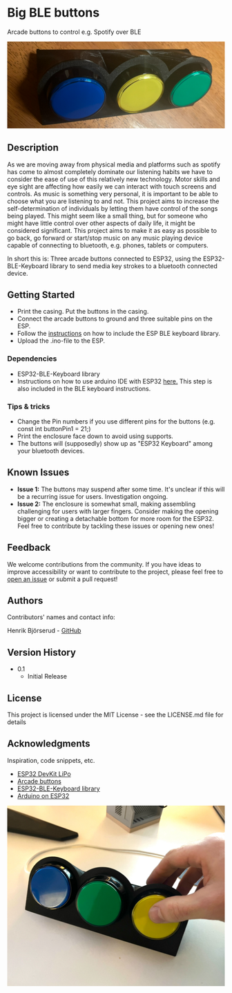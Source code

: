 # Big BLE buttons

Arcade buttons to control e.g. Spotify over BLE

![Buttons preview](https://github.com/betaniahemmet/big-ble-buttons/blob/main/media/IMG_1289.jpg)

## Description

As we are moving away from physical media and platforms such as spotify has come to almost completely dominate our listening habits we have to consider the ease of use of this relatively new technology. Motor skills and eye sight are affecting how easily we can interact with touch screens and controls. As music is something very personal, it is important to be able to choose what you are listening to and not. This project aims to increase the self-determination of individuals by letting them have control of the songs being played. This might seem like a small thing, but for someone who might have little control over other aspects of daily life, it might be considered significant. This project aims to make it as easy as possible to go back, go forward or start/stop music on any music playing device capable of connecting to bluetooth, e.g. phones, tablets or computers.

In short this is: Three arcade buttons connected to ESP32, using the ESP32-BLE-Keyboard library to send media key strokes to a bluetooth connected device. 



## Getting Started

* Print the casing. Put the buttons in the casing.
* Connect the arcade buttons to ground and three suitable pins on the ESP.
* Follow the [instructions](https://github.com/T-vK/ESP32-BLE-Keyboard) on how to include the ESP BLE keyboard library. 
* Upload the .ino-file to the ESP.


### Dependencies

* ESP32-BLE-Keyboard library
* Instructions on how to use arduino IDE with ESP32 [here.](https://github.com/espressif/arduino-esp32#installation-instructions) This step is also included in the BLE keyboard instructions.

### Tips & tricks

* Change the Pin numbers if you use different pins for the buttons (e.g. const int buttonPin1 = 21;)
* Print the enclosure face down to avoid using supports. 
* The buttons will (supposedly) show up as "ESP32 Keyboard" among your bluetooth devices.


## Known Issues

- **Issue 1:** The buttons may suspend after some time. It's unclear if this will be a recurring issue for users. Investigation ongoing.
- **Issue 2:** The enclosure is somewhat small, making assembling challenging for users with larger fingers. Consider making the opening bigger or creating a detachable bottom for more room for the ESP32.
Feel free to contribute by tackling these issues or opening new ones!

## Feedback

We welcome contributions from the community. If you have ideas to improve accessibility or want to contribute to the project, please feel free to [open an issue](https://github.com/betaniahemmet/big-ble-buttons/issues) or submit a pull request!

## Authors
Contributors' names and contact info:

Henrik Björserud  - [GitHub](https://github.com/henrikBjorserud)

## Version History

* 0.1
    * Initial Release

## License

This project is licensed under the MIT License - see the LICENSE.md file for details

## Acknowledgments

Inspiration, code snippets, etc.
* [ESP32 DevKit LiPo](https://www.electrokit.com/produkt/esp32-devkit-lipo/)
* [Arcade buttons](https://www.electrokit.com/produkt/tryckknapp-arkad-o60mm-gron/)
* [ESP32-BLE-Keyboard library](https://github.com/T-vK/ESP32-BLE-Keyboard)
* [Arduino on ESP32](https://github.com/espressif/arduino-esp32#installation-instructions)

![Buttons second preview](https://github.com/betaniahemmet/big-ble-buttons/blob/main/media/IMG_1424.jpg)
